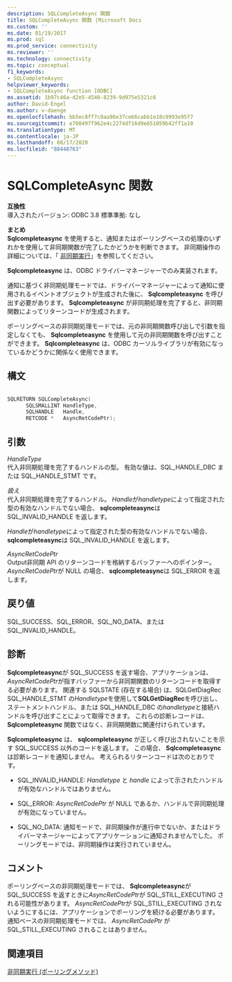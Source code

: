 ```yaml
---
description: SQLCompleteAsync 関数
title: SQLCompleteAsync 関数 |Microsoft Docs
ms.custom: ''
ms.date: 01/19/2017
ms.prod: sql
ms.prod_service: connectivity
ms.reviewer: ''
ms.technology: connectivity
ms.topic: conceptual
f1_keywords:
- SQLCompleteAsync
helpviewer_keywords:
- SQLCompleteAsync function [ODBC]
ms.assetid: 1b97c46a-d2e5-4540-8239-9d975e5321c6
author: David-Engel
ms.author: v-daenge
ms.openlocfilehash: bb5ec8ff7c0aa96e37ce66cabb1e18c9993e95f7
ms.sourcegitcommit: e700497f962e4c2274df16d9e651059b42ff1a10
ms.translationtype: MT
ms.contentlocale: ja-JP
ms.lasthandoff: 08/17/2020
ms.locfileid: "88448763"
---
```

# <a name="sqlcompleteasync-function"></a>SQLCompleteAsync 関数
**互換性**  
 導入されたバージョン: ODBC 3.8 標準準拠: なし  
  
 **まとめ**  
 **Sqlcompleteasync** を使用すると、通知またはポーリングベースの処理のいずれかを使用して非同期関数が完了したかどうかを判断できます。 非同期操作の詳細については、「 [非同期実行](../../../odbc/reference/develop-app/asynchronous-execution.md)」を参照してください。  
  
 **Sqlcompleteasync** は、ODBC ドライバーマネージャーでのみ実装されます。  
  
 通知に基づく非同期処理モードでは、ドライバーマネージャーによって通知に使用されるイベントオブジェクトが生成された後に、 **Sqlcompleteasync** を呼び出す必要があります。 **Sqlcompleteasync** が非同期処理を完了すると、非同期関数によってリターンコードが生成されます。  
  
 ポーリングベースの非同期処理モードでは、元の非同期関数呼び出しで引数を指定しなくても、 **Sqlcompleteasync** を使用して元の非同期関数を呼び出すことができます。 **Sqlcompleteasync** は、ODBC カーソルライブラリが有効になっているかどうかに関係なく使用できます。  
  
## <a name="syntax"></a>構文  
  
```cpp  
  
SQLRETURN SQLCompleteAsync(  
      SQLSMALLINT HandleType,  
      SQLHANDLE   Handle,  
      RETCODE *   AsyncRetCodePtr);  
```  
  
## <a name="arguments"></a>引数  
 *HandleType*  
 代入非同期処理を完了するハンドルの型。 有効な値は、SQL_HANDLE_DBC または SQL_HANDLE_STMT です。  
  
 *扱え*  
 代入非同期処理を完了するハンドル。 *Handle*が*handletype*によって指定された型の有効なハンドルでない場合、 **sqlcompleteasync**は SQL_INVALID_HANDLE を返します。  
  
 *Handle*が*handletype*によって指定された型の有効なハンドルでない場合、 **sqlcompleteasync**は SQL_INVALID_HANDLE を返します。  
  
 *AsyncRetCodePtr*  
 Output非同期 API のリターンコードを格納するバッファーへのポインター。 *AsyncRetCodePtr*が NULL の場合、 **sqlcompleteasync**は SQL_ERROR を返します。  
  
## <a name="returns"></a>戻り値  
 SQL_SUCCESS、SQL_ERROR、SQL_NO_DATA、または SQL_INVALID_HANDLE。  
  
## <a name="diagnostics"></a>診断  
 **Sqlcompleteasync**が SQL_SUCCESS を返す場合、アプリケーションは、 *AsyncRetCodePtr*が指すバッファーから非同期関数のリターンコードを取得する必要があります。 関連する SQLSTATE (存在する場合) は、SQLGetDiagRec SQL_HANDLE_STMT の*Handletype*を使用して**SQLGetDiagRec**を呼び出し、ステートメントハンドル、または SQL_HANDLE_DBC の*handletype*と接続ハンドルを呼び出すことによって取得できます。 これらの診断レコードは、 **Sqlcompleteasync** 関数ではなく、非同期関数に関連付けられています。  
  
 **Sqlcompleteasync** は、 **sqlcompleteasync** が正しく呼び出されないことを示す SQL_SUCCESS 以外のコードを返します。 この場合、 **Sqlcompleteasync**は診断レコードを通知しません。 考えられるリターンコードは次のとおりです。  
  
-   SQL_INVALID_HANDLE: *Handletype* と *handle* によって示されたハンドルが有効なハンドルではありません。  
  
-   SQL_ERROR: *AsyncRetCodePtr* が NULL であるか、ハンドルで非同期処理が有効になっていません。  
  
-   SQL_NO_DATA: 通知モードで、非同期操作が進行中でないか、またはドライバーマネージャーによってアプリケーションに通知されませんでした。 ポーリングモードでは、非同期操作は実行されていません。  
  
## <a name="comments"></a>コメント  
 ポーリングベースの非同期処理モードでは、 **Sqlcompleteasync**が SQL_SUCCESS を返すときに*AsyncRetCodePtr*が SQL_STILL_EXECUTING される可能性があります。 *AsyncRetCodePtr*が SQL_STILL_EXECUTING されないようにするには、アプリケーションでポーリングを続ける必要があります。 通知ベースの非同期処理モードでは、 *AsyncRetCodePtr* が SQL_STILL_EXECUTING されることはありません。  
  
## <a name="see-also"></a>関連項目  
 [非同期実行 (ポーリングメソッド)](../../../odbc/reference/develop-app/asynchronous-execution-polling-method.md)
